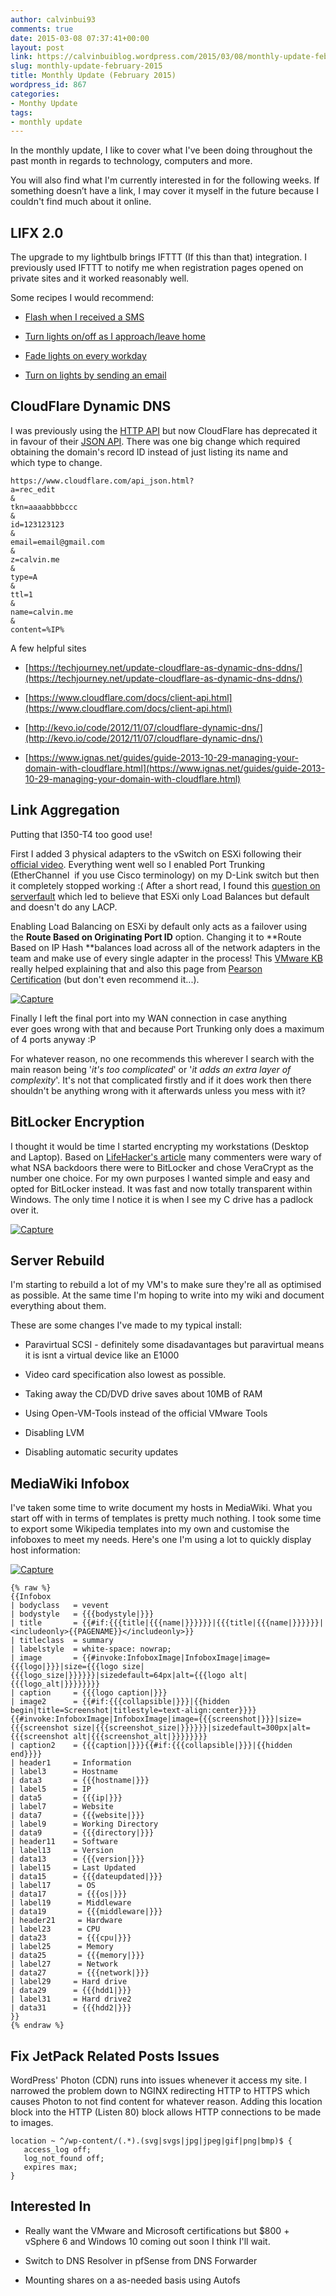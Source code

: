 ```yaml
---
author: calvinbui93
comments: true
date: 2015-03-08 07:37:41+00:00
layout: post
link: https://calvinbuiblog.wordpress.com/2015/03/08/monthly-update-february-2015/
slug: monthly-update-february-2015
title: Monthly Update (February 2015)
wordpress_id: 867
categories:
- Monthy Update
tags:
- monthly update
---
```


In the monthly update, I like to cover what I've been doing throughout the past month in regards to technology, computers and more.

You will also find what I'm currently interested in for the following weeks. If something doesn’t have a link, I may cover it myself in the future because I couldn't find much about it online.

<!-- more -->


## LIFX 2.0


The upgrade to my lightbulb brings IFTTT (If this than that) integration. I previously used IFTTT to notify me when registration pages opened on private sites and it worked reasonably well.

Some recipes I would recommend:



	
  * [Flash when I received a SMS](https://ifttt.com/recipes/251774-flash-green-when-i-receive-an-sms-on-my-android)

	
  * [Turn lights on/off as I approach/leave home](https://ifttt.com/recipes/251782-fade-my-lifx-lights-on-as-i-approach-my-home)

	
  * [Fade lights on every workday](https://ifttt.com/recipes/251777-fade-my-lights-on-every-workday)

	
  * [Turn on lights by sending an email](https://ifttt.com/recipes/253479-turn-all-lights-on-by-sending-an-email)




## CloudFlare Dynamic DNS


I was previously using the [HTTP API](https://www.cloudflare.com/api.html) but now CloudFlare has deprecated it in favour of their [JSON API](https://www.cloudflare.com/api_json.html). There was one big change which required obtaining the domain's record ID instead of just listing its name and which type to change.

    
    https://www.cloudflare.com/api_json.html?
    a=rec_edit
    &
    tkn=aaaabbbbccc
    &
    id=123123123
    &
    email=email@gmail.com
    &
    z=calvin.me
    &
    type=A
    &
    ttl=1
    &
    name=calvin.me
    &
    content=%IP%


A few helpful sites



	
  * [https://techjourney.net/update-cloudflare-as-dynamic-dns-ddns/](https://techjourney.net/update-cloudflare-as-dynamic-dns-ddns/)

	
  * [https://www.cloudflare.com/docs/client-api.html](https://www.cloudflare.com/docs/client-api.html)

	
  * [http://kevo.io/code/2012/11/07/cloudflare-dynamic-dns/](http://kevo.io/code/2012/11/07/cloudflare-dynamic-dns/)

	
  * [https://www.ignas.net/guides/guide-2013-10-29-managing-your-domain-with-cloudflare.html](https://www.ignas.net/guides/guide-2013-10-29-managing-your-domain-with-cloudflare.html)




## Link Aggregation


Putting that I350-T4 too good use!

First I added 3 physical adapters to the vSwitch on ESXi following their [official video](https://www.youtube.com/watch?v=Hx9FAo7_H2k). Everything went well so I enabled Port Trunking (EtherChannel  if you use Cisco terminology) on my D-Link switch but then it completely stopped working :( After a short read, I found this [question on serverfault](http://serverfault.com/questions/618217/link-aggregation-in-esxi-5-5) which led to believe that ESXi only Load Balances but default and doesn't do any LACP.

Enabling Load Balancing on ESXi by default only acts as a failover using the **Route Based on Originating Port ID** option. Changing it to **Route Based on IP Hash **balances load across all of the network adapters in the team and make use of every single adapter in the process! This [VMware KB](http://kb.vmware.com/selfservice/microsites/search.do?language=en_US&cmd=displayKC&externalId=2006129) really helped explaining that and also this page from [Pearson Certification](http://www.pearsonitcertification.com/articles/article.aspx?p=2190191&seqNum=8) (but don't even recommend it...).

[![Capture](http://calvinbuiblog.files.wordpress.com/2015/02/capture.png)](http://calvinbuiblog.files.wordpress.com/2015/02/capture.png)

Finally I left the final port into my WAN connection in case anything ever goes wrong with that and because Port Trunking only does a maximum of 4 ports anyway :P

For whatever reason, no one recommends this wherever I search with the main reason being '_it's too complicated_' or '_it adds an extra layer of complexity_'. It's not that complicated firstly and if it does work then there shouldn't be anything wrong with it afterwards unless you mess with it?


## BitLocker Encryption


I thought it would be time I started encrypting my workstations (Desktop and Laptop). Based on [LifeHacker's article](http://lifehacker.com/five-best-file-encryption-tools-5677725) many commenters were wary of what NSA backdoors there were to BitLocker and chose VeraCrypt as the number one choice. For my own purposes I wanted simple and easy and opted for BitLocker instead. It was fast and now totally transparent within Windows. The only time I notice it is when I see my C drive has a padlock over it.

[![Capture](http://calvinbuiblog.files.wordpress.com/2015/03/capture.png)](http://calvinbuiblog.files.wordpress.com/2015/03/capture.png)


## Server Rebuild


I'm starting to rebuild a lot of my VM's to make sure they're all as optimised as possible. At the same time I'm hoping to write into my wiki and document everything about them.

These are some changes I've made to my typical install:



	
  * Paravirtual SCSI - definitely some disadavantages but paravirtual means it is isnt a virtual device like an E1000

	
  * Video card specification also lowest as possible.

	
  * Taking away the CD/DVD drive saves about 10MB of RAM

	
  * Using Open-VM-Tools instead of the official VMware Tools

	
  * Disabling LVM

	
  * Disabling automatic security updates




## MediaWiki Infobox


I've taken some time to write document my hosts in MediaWiki. What you start off with in terms of templates is pretty much nothing. I took some time to export some Wikipedia templates into my own and customise the infoboxes to meet my needs. Here's one I'm using a lot to quickly display host information:

[![Capture](http://calvinbuiblog.files.wordpress.com/2015/02/capture1.png)](http://calvinbuiblog.files.wordpress.com/2015/02/capture1.png)

    {% raw %}
    {{Infobox
    | bodyclass   = vevent
    | bodystyle   = {{{bodystyle|}}}
    | title       = {{#if:{{{title|{{{name|}}}}}}|{{{title|{{{name|}}}}}}|<includeonly>{{PAGENAME}}</includeonly>}}
    | titleclass  = summary
    | labelstyle  = white-space: nowrap;
    | image       = {{#invoke:InfoboxImage|InfoboxImage|image={{{logo|}}}|size={{{logo size|{{{logo_size|}}}}}}|sizedefault=64px|alt={{{logo alt|{{{logo_alt|}}}}}}}}
    | caption     = {{{logo caption|}}}
    | image2      = {{#if:{{{collapsible|}}}|{{hidden begin|title=Screenshot|titlestyle=text-align:center}}}}{{#invoke:InfoboxImage|InfoboxImage|image={{{screenshot|}}}|size={{{screenshot size|{{{screenshot_size|}}}}}}|sizedefault=300px|alt={{{screenshot alt|{{{screenshot_alt|}}}}}}}}
    | caption2    = {{{caption|}}}{{#if:{{{collapsible|}}}|{{hidden end}}}}
    | header1     = Information
    | label3      = Hostname
    | data3       = {{{hostname|}}}
    | label5      = IP
    | data5       = {{{ip|}}}
    | label7      = Website
    | data7       = {{{website|}}}
    | label9      = Working Directory
    | data9       = {{{directory|}}}
    | header11    = Software
    | label13     = Version
    | data13      = {{{version|}}}
    | label15     = Last Updated
    | data15      = {{{dateupdated|}}}
    | label17      = OS
    | data17       = {{{os|}}}
    | label19      = Middleware
    | data19       = {{{middleware|}}}
    | header21     = Hardware
    | label23      = CPU
    | data23       = {{{cpu|}}}
    | label25      = Memory
    | data25       = {{{memory|}}}
    | label27      = Network
    | data27       = {{{network|}}}
    | label29     = Hard drive
    | data29      = {{{hdd1|}}}
    | label31     = Hard drive2
    | data31      = {{{hdd2|}}}
    }}
    {% endraw %}



## Fix JetPack Related Posts Issues


WordPress' Photon (CDN) runs into issues whenever it access my site. I narrowed the problem down to NGINX redirecting HTTP to HTTPS which causes Photon to not find content for whatever reason. Adding this location block into the HTTP (Listen 80) block allows HTTP connections to be made to images.

    
    location ~ ^/wp-content/(.*).(svg|svgs|jpg|jpeg|gif|png|bmp)$ {
       access_log off;
       log_not_found off;
       expires max;
    }




## Interested In





	
  * Really want the VMware and Microsoft certifications but $800 + vSphere 6 and Windows 10 coming out soon I think I'll wait.

	
  * Switch to DNS Resolver in pfSense from DNS Forwarder

	
  * Mounting shares on a as-needed basis using Autofs


